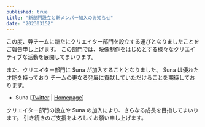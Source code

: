 ```yaml
---
published: true
title: "新部門設立と新メンバー加入のお知らせ"
date: "202303152"
---
```


この度、弊チームに新たにクリエイター部門を設立する運びとなりましたことを ご報告申し上げます。
この部門では、映像制作をはじめとする様々なクリエイティブな活動を展開してまいります。

また、クリエイター部門に Suna が加入することとなりました。
Suna は優れた才能を持っており チームの更なる発展に貢献していただけることを期待しております。

- Suna [[Twitter](https://twitter.com/suna0801) | [Homepage](https://suna-video.com/)]

クリエイター部門の設立や Suna の加入により、さらなる成長を目指してまいります。
引き続きのご支援をよろしくお願い申し上げます。 